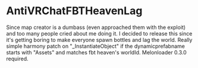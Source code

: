 # AntiVRChatFBTHeavenLag
Since map creator is a dumbass (even approached them with the exploit) and too many people cried about me doing it. I decided to release this since it's getting boring to make everyone spawn bottles and lag the world. Really simple harmony patch on "_InstantiateObject" if the dynamicprefabname starts with "Assets" and matches fbt heaven's worldId. Melonloader 0.3.0 required.
